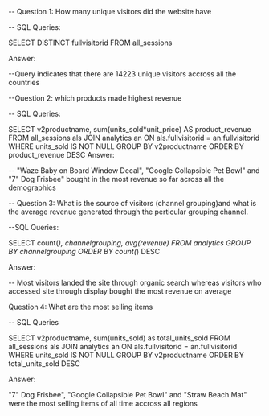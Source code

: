 -- Question 1: How many unique visitors did the website have

-- SQL Queries:

SELECT DISTINCT 
	fullvisitorid
FROM 
	all_sessions

Answer: 

--Query indicates that there are 14223 unique visitors accross all the countries


--Question 2: which products made highest revenue

-- SQL Queries:

SELECT 
	v2productname, sum(units_sold*unit_price) AS product_revenue
FROM 
	all_sessions als
	JOIN analytics an ON als.fullvisitorid = an.fullvisitorid
WHERE
	units_sold IS NOT NULL
GROUP BY 
	v2productname
ORDER BY 
	product_revenue DESC
Answer:

-- "Waze Baby on Board Window Decal", "Google Collapsible Pet Bowl" and "7&quot; Dog Frisbee" bought in the most revenue so far across all the demographics

-- Question 3: What is the source of visitors (channel grouping)and what is the average revenue generated through the perticular grouping channel.

--SQL Queries:

SELECT
	count(*), channelgrouping, avg(revenue)
FROM 
	analytics
GROUP BY 
	channelgrouping
ORDER BY 
	count(*) DESC

Answer:

-- Most visitors landed the site through organic search whereas visitors who accessed site through display bought the most revenue on average

Question 4: What are the most selling items

-- SQL Queries

SELECT 
	v2productname, sum(units_sold) as total_units_sold
FROM
	 all_sessions als
	JOIN analytics an ON als.fullvisitorid = an.fullvisitorid
WHERE 
	units_sold IS NOT NULL
GROUP BY 
	v2productname
ORDER BY
	 total_units_sold DESC

Answer:

"7&quot; Dog Frisbee", "Google Collapsible Pet Bowl" and "Straw Beach Mat" were the most selling items of all time accross all regions

